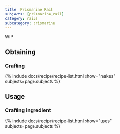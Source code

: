 ```yaml
---
title: Prismarine Rail
subjects: [prismarine_rail]
category: rails
subcategory: prismarine
---
```


WIP

Obtaining
---------

### Crafting
{% include docs/recipe/recipe-list.html show="makes" subjects=page.subjects %}

Usage
-----

### Crafting ingredient
{% include docs/recipe/recipe-list.html show="uses" subjects=page.subjects %}